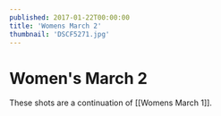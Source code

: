 ```yaml
---
published: 2017-01-22T00:00:00
title: 'Womens March 2'
thumbnail: 'DSCF5271.jpg'
---
```

# Women's March 2

These shots are a continuation of [[Womens March 1]].
<!-- TODO: link -->
